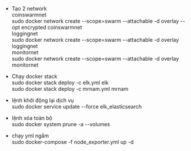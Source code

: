- Tạo 2 network \
coinswarmnet \
sudo docker network create --scope=swarm --attachable -d overlay --opt encrypted coinswarmnet \
loggingnet \
sudo docker network create --scope=swarm --attachable -d overlay loggingnet \
monitornet \
sudo docker network create --scope=swarm --attachable -d overlay monitornet

- Chạy docker stack \
sudo docker stack deploy -c elk.yml elk \
sudo docker stack deploy -c mrnam.yml mrnam 

- lệnh khởi động lại dịch vụ \
sudo docker service update --force elk_elasticsearch 

- lệnh xóa toàn bộ \
sudo docker system prune -a --volumes

- chạy yml ngầm \
sudo docker-compose -f node_exporter.yml up -d
